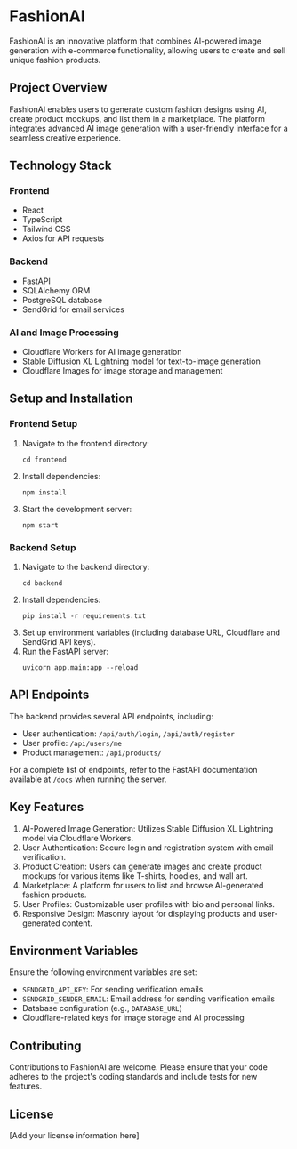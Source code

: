 # FashionAI

FashionAI is an innovative platform that combines AI-powered image generation with e-commerce functionality, allowing users to create and sell unique fashion products.

## Project Overview

FashionAI enables users to generate custom fashion designs using AI, create product mockups, and list them in a marketplace. The platform integrates advanced AI image generation with a user-friendly interface for a seamless creative experience.

## Technology Stack

### Frontend
- React
- TypeScript
- Tailwind CSS
- Axios for API requests

### Backend
- FastAPI
- SQLAlchemy ORM
- PostgreSQL database
- SendGrid for email services

### AI and Image Processing
- Cloudflare Workers for AI image generation
- Stable Diffusion XL Lightning model for text-to-image generation
- Cloudflare Images for image storage and management

## Setup and Installation

### Frontend Setup
1. Navigate to the frontend directory:
   ```
   cd frontend
   ```
2. Install dependencies:
   ```
   npm install
   ```
3. Start the development server:
   ```
   npm start
   ```

### Backend Setup
1. Navigate to the backend directory:
   ```
   cd backend
   ```
2. Install dependencies:
   ```
   pip install -r requirements.txt
   ```
3. Set up environment variables (including database URL, Cloudflare and SendGrid API keys).
4. Run the FastAPI server:
   ```
   uvicorn app.main:app --reload
   ```

## API Endpoints

The backend provides several API endpoints, including:

- User authentication: `/api/auth/login`, `/api/auth/register`
- User profile: `/api/users/me`
- Product management: `/api/products/`

For a complete list of endpoints, refer to the FastAPI documentation available at `/docs` when running the server.

## Key Features

1. AI-Powered Image Generation: Utilizes Stable Diffusion XL Lightning model via Cloudflare Workers.
2. User Authentication: Secure login and registration system with email verification.
3. Product Creation: Users can generate images and create product mockups for various items like T-shirts, hoodies, and wall art.
4. Marketplace: A platform for users to list and browse AI-generated fashion products.
5. User Profiles: Customizable user profiles with bio and personal links.
6. Responsive Design: Masonry layout for displaying products and user-generated content.

## Environment Variables

Ensure the following environment variables are set:

- `SENDGRID_API_KEY`: For sending verification emails
- `SENDGRID_SENDER_EMAIL`: Email address for sending verification emails
- Database configuration (e.g., `DATABASE_URL`)
- Cloudflare-related keys for image storage and AI processing

## Contributing

Contributions to FashionAI are welcome. Please ensure that your code adheres to the project's coding standards and include tests for new features.

## License

[Add your license information here]
